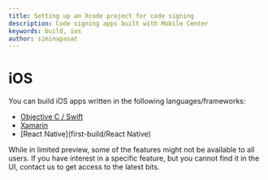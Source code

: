 ```yaml
---
title: Setting up an Xcode project for code signing
description: Code signing apps built with Mobile Center
keywords: build, ios
author: siminapasat
---
```


# iOS

You can build iOS apps written in the following languages/frameworks:
* [Objective C / Swift](first-build/Xcode)
* [Xamarin](first-build/Xamarin)
* [React Native](first-build/React Native)

While in limited preview, some of the features might not be available to all users. If you have interest in a specific feature, but you cannot find it in the UI, contact us to get access to the latest bits.
